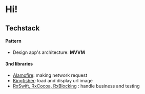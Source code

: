# Hi!

## Techstack
#### Pattern
 - Design app's architecture: **MVVM**

#### 3nd libraries
 - [Alamofire](https://github.com/Alamofire/Alamofire): making network request
 - [Kingfisher](https://github.com/onevcat/Kingfisher): load and display url image
 - [RxSwift, RxCocoa, RxBlocking](https://github.com/ReactiveX/RxSwift) : handle business and testing

